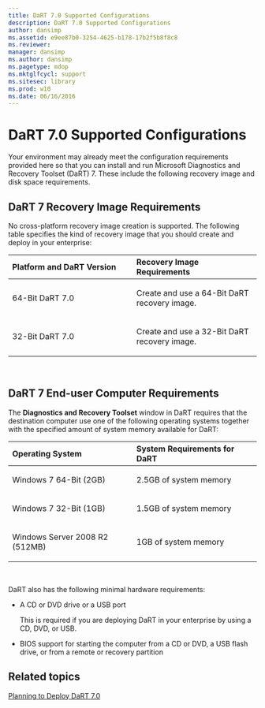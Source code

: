 ```yaml
---
title: DaRT 7.0 Supported Configurations
description: DaRT 7.0 Supported Configurations
author: dansimp
ms.assetid: e9ee87b0-3254-4625-b178-17b2f5b8f8c8
ms.reviewer: 
manager: dansimp
ms.author: dansimp
ms.pagetype: mdop
ms.mktglfcycl: support
ms.sitesec: library
ms.prod: w10
ms.date: 06/16/2016
---
```



# DaRT 7.0 Supported Configurations


Your environment may already meet the configuration requirements provided here so that you can install and run Microsoft Diagnostics and Recovery Toolset (DaRT) 7. These include the following recovery image and disk space requirements.

## DaRT 7 Recovery Image Requirements


No cross-platform recovery image creation is supported. The following table specifies the kind of recovery image that you should create and deploy in your enterprise:

<table>
<colgroup>
<col width="50%" />
<col width="50%" />
</colgroup>
<thead>
<tr class="header">
<th align="left">Platform and DaRT Version</th>
<th align="left">Recovery Image Requirements</th>
</tr>
</thead>
<tbody>
<tr class="odd">
<td align="left"><p>64-Bit DaRT 7.0</p></td>
<td align="left"><p>Create and use a 64-Bit DaRT recovery image.</p></td>
</tr>
<tr class="even">
<td align="left"><p>32-Bit DaRT 7.0</p></td>
<td align="left"><p>Create and use a 32-Bit DaRT recovery image.</p></td>
</tr>
</tbody>
</table>

 

## DaRT 7 End-user Computer Requirements


The **Diagnostics and Recovery Toolset** window in DaRT requires that the destination computer use one of the following operating systems together with the specified amount of system memory available for DaRT:

<table>
<colgroup>
<col width="50%" />
<col width="50%" />
</colgroup>
<thead>
<tr class="header">
<th align="left">Operating System</th>
<th align="left">System Requirements for DaRT</th>
</tr>
</thead>
<tbody>
<tr class="odd">
<td align="left"><p>Windows 7 64-Bit (2GB)</p></td>
<td align="left"><p>2.5GB of system memory</p></td>
</tr>
<tr class="even">
<td align="left"><p>Windows 7 32-Bit (1GB)</p></td>
<td align="left"><p>1.5GB of system memory</p></td>
</tr>
<tr class="odd">
<td align="left"><p>Windows Server 2008 R2 (512MB)</p></td>
<td align="left"><p>1GB of system memory</p></td>
</tr>
</tbody>
</table>

 

DaRT also has the following minimal hardware requirements:

-   A CD or DVD drive or a USB port

    This is required if you are deploying DaRT in your enterprise by using a CD, DVD, or USB.

-   BIOS support for starting the computer from a CD or DVD, a USB flash drive, or from a remote or recovery partition

## Related topics


[Planning to Deploy DaRT 7.0](planning-to-deploy-dart-70.md)

 

 





